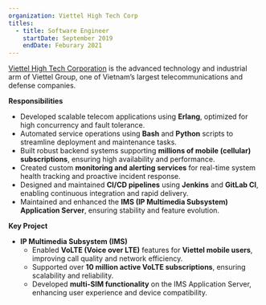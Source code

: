 ```yaml
---
organization: Viettel High Tech Corp
titles:
  - title: Software Engineer
    startDate: September 2019
    endDate: Feburary 2021
---
```


[Viettel High Tech Corporation](https://viettelhightech.vn/) is the advanced technology and industrial arm of Viettel Group, one of Vietnam’s largest telecommunications and defense companies.

**Responsibilities** 
- Developed scalable telecom applications using **Erlang**, optimized for high concurrency and fault tolerance.
- Automated service operations using **Bash** and **Python** scripts to streamline deployment and maintenance tasks.
- Built robust backend systems supporting **millions of mobile (cellular) subscriptions**, ensuring high availability and performance.
- Created custom **monitoring and alerting services** for real-time system health tracking and proactive incident response.
- Designed and maintained **CI/CD pipelines** using **Jenkins** and **GitLab CI**, enabling continuous integration and rapid delivery.
- Maintained and enhanced the **IMS (IP Multimedia Subsystem) Application Server**, ensuring stability and feature evolution.  

**Key Project** 
* **IP Multimedia Subsystem (IMS)**  
  - Enabled **VoLTE (Voice over LTE)** features for **Viettel mobile users**, improving call quality and network efficiency.
  - Supported over **10 million active VoLTE subscriptions**, ensuring scalability and reliability.
  - Developed **multi-SIM functionality** on the IMS Application Server, enhancing user experience and device compatibility.
